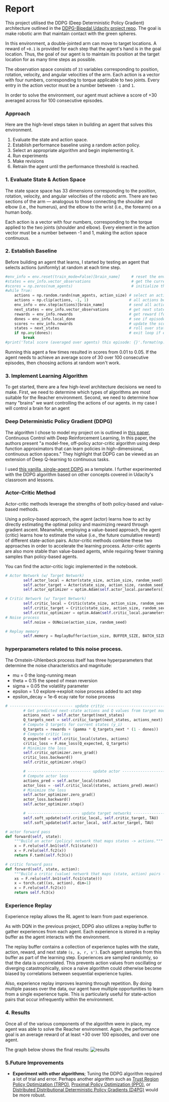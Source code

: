 # Report

This project utilised the DDPG (Deep Deterministic Policy Gradient) architecture outlined in the [DDPG-Bipedal Udacity project repo](https://github.com/udacity/deep-reinforcement-learning/tree/master/ddpg-bipedal). The goal is make robotic arm that maintain contact with the green spheres.

In this environment, a double-jointed arm can move to target locations. A reward of `+0.1` is provided for each step that the agent's hand is in the goal location. Thus, the goal of our agent is to maintain its position at the target location for as many time steps as possible.

The observation space consists of `33` variables corresponding to position, rotation, velocity, and angular velocities of the arm.  Each action is a vector with four numbers, corresponding to torque applicable to two joints.  Every entry in the action vector must be a number between `-1` and `1`.

In order to solve the environment, our agent must achieve a score of +30 averaged across for 100 consecutive episodes.


### Approach
Here are the high-level steps taken in building an agent that solves this environment.

1. Evaluate the state and action space.
2. Establish performance baseline using a random action policy.
3. Select an appropriate algorithm and begin implementing it.
4. Run experiments
5. Make revisions
6. Retrain the agent until the performance threshold is reached.



### 1. Evaluate State & Action Space
The state space space has 33 dimensions corresponding to the position, rotation, velocity, and angular velocities of the robotic arm. There are two sections of the arm &mdash; analogous to those connecting the shoulder and elbow (i.e., the humerus), and the elbow to the wrist (i.e., the forearm) on a human body.

Each action is a vector with four numbers, corresponding to the torque applied to the two joints (shoulder and elbow). Every element in the action vector must be a number between -1 and 1, making the action space continuous.



### 2. Establish Baseline
Before building an agent that learns, I started by testing an agent that selects actions (uniformly) at random at each time step.

```python
#env_info = env.reset(train_mode=False)[brain_name]     # reset the environment    
#states = env_info.vector_observations                  # get the current state (for each agent)
#scores = np.zeros(num_agents)                          # initialize the score (for each agent)
#while True:
    actions = np.random.randn(num_agents, action_size) # select an action (for each agent)
    actions = np.clip(actions, -1, 1)                  # all actions between -1 and 1
    env_info = env.step(actions)[brain_name]           # send all actions to tne environment
    next_states = env_info.vector_observations         # get next state (for each agent)
    rewards = env_info.rewards                         # get reward (for each agent)
    dones = env_info.local_done                        # see if episode finished
    scores += env_info.rewards                         # update the score (for each agent)
    states = next_states                               # roll over states to next time step
    if np.any(dones):                                  # exit loop if episode finished
        break
#print('Total score (averaged over agents) this episode: {}'.format(np.mean(scores)))
```

Running this agent a few times resulted in scores from 0.01 to 0.05. If the agent needs to achieve an average score of 30 over 100 consecutive episodes, then choosing actions at random won't work.


### 3. Implement Learning Algorithm
To get started, there are a few high-level architecture decisions we need to make. First, we need to determine which types of algorithms are most suitable for the Reacher environment. Second, we need to determine how many "brains" we want controlling the actions of our agents.
  in my case I will control a brain for an agent 

### Deep Deterministic Policy Gradient (DDPG)
The algorithm I chose to model my project on is outlined in [this paper](https://arxiv.org/pdf/1509.02971.pdf), Continuous Control with Deep Reinforcement Learning, In this paper, the authors present "a model-free, off-policy actor-critic algorithm using deep function approximators that can learn policies in high-dimensional, continuous action spaces." They highlight that DDPG can be viewed as an extension of Deep Q-learning to continuous tasks.

I used [this vanilla, single-agent DDPG](https://github.com/udacity/deep-reinforcement-learning/tree/master/ddpg-pendulum) as a template. I further experimented with the DDPG algorithm based on other concepts covered in Udacity's classroom and lessons.

### Actor-Critic Method
Actor-critic methods leverage the strengths of both policy-based and value-based methods.

Using a policy-based approach, the agent (actor) learns how to act by directly estimating the optimal policy and maximizing reward through gradient ascent. Meanwhile, employing a value-based approach, the agent (critic) learns how to estimate the value (i.e., the future cumulative reward) of different state-action pairs. Actor-critic methods combine these two approaches in order to accelerate the learning process. Actor-critic agents are also more stable than value-based agents, while requiring fewer training samples than policy-based agents.

You can find the actor-critic logic implemented in the notebook.

```python
# Actor Network (w/ Target Network)
        self.actor_local = Actor(state_size, action_size, random_seed).to(device)
        self.actor_target = Actor(state_size, action_size, random_seed).to(device)
        self.actor_optimizer = optim.Adam(self.actor_local.parameters(), lr=LR_ACTOR)

# Critic Network (w/ Target Network)
        self.critic_local = Critic(state_size, action_size, random_seed).to(device)
        self.critic_target = Critic(state_size, action_size, random_seed).to(device)
        self.critic_optimizer = optim.Adam(self.critic_local.parameters(), lr=LR_CRITIC, weight_decay=WEIGHT_DECAY)
# Noise process
        self.noise = OUNoise(action_size, random_seed)

# Replay memory
        self.memory = ReplayBuffer(action_size, BUFFER_SIZE, BATCH_SIZE, random_seed)    
```



### hyperparameters related to this noise process.

The Ornstein-Uhlenbeck process itself has three hyperparameters that determine the noise characteristics and magnitude:
- mu = 0                 the long-running mean
- theta = 0.15           the speed of mean reversion
- sigma = 0.05           the volatility parameter
- epsilon = 1.0          explore->exploit noise process added to act step
- epsilon_decay = 1e-6   ecay rate for noise process


```python
# ---------------------------- update critic ---------------------------- #
        # Get predicted next-state actions and Q values from target models
        actions_next = self.actor_target(next_states)
        Q_targets_next = self.critic_target(next_states, actions_next)
        # Compute Q targets for current states (y_i)
        Q_targets = rewards + (gamma * Q_targets_next * (1 - dones))
        # Compute critic loss
        Q_expected = self.critic_local(states, actions)
        critic_loss = F.mse_loss(Q_expected, Q_targets)
        # Minimize the loss
        self.critic_optimizer.zero_grad()
        critic_loss.backward()
        self.critic_optimizer.step()

        # ---------------------------- update actor ---------------------------- #
        # Compute actor loss
        actions_pred = self.actor_local(states)
        actor_loss = -self.critic_local(states, actions_pred).mean()
        # Minimize the loss
        self.actor_optimizer.zero_grad()
        actor_loss.backward()
        self.actor_optimizer.step()

        # ----------------------- update target networks ----------------------- #
        self.soft_update(self.critic_local, self.critic_target, TAU)
        self.soft_update(self.actor_local, self.actor_target, TAU)                     

```



```python
# actor forward pass
def forward(self, state):
    """Build an actor (policy) network that maps states -> actions."""
    x = F.relu(self.bn1(self.fc1(state)))
    x = F.relu(self.fc2(x))
    return F.tanh(self.fc3(x))
```
```python
# critic forward pass
def forward(self, state, action):
    """Build a critic (value) network that maps (state, action) pairs -> Q-values."""
    xs = F.relu(self.bn1(self.fcs1(state)))
    x = torch.cat((xs, action), dim=1)
    x = F.relu(self.fc2(x))
    return self.fc3(x)
```


### Experience Replay
Experience replay allows the RL agent to learn from past experience.

As with DQN in the previous project, DDPG also utilizes a replay buffer to gather experiences from each agent. Each experience is stored in a replay buffer as the agent interacts with the environment. 

The replay buffer contains a collection of experience tuples with the state, action, reward, and next state `(s, a, r, s')`. Each agent samples from this buffer as part of the learning step. Experiences are sampled randomly, so that the data is uncorrelated. This prevents action values from oscillating or diverging catastrophically, since a naive algorithm could otherwise become biased by correlations between sequential experience tuples.

Also, experience replay improves learning through repetition. By doing multiple passes over the data, our agent have multiple opportunities to learn from a single experience tuple. This is particularly useful for state-action pairs that occur infrequently within the environment.


### 4. Results
Once all of the various components of the algorithm were in place, my agent was able to solve the Reacher environment. Again, the performance goal is an average reward of at least +30 over 100 episodes, and over one agent.

The graph below shows the final results:
![results](https://lh3.googleusercontent.com/7Wr98i9ktOSKJvsz3UcJVe_3y0bqX8J9OzVb3x6EZiA43ZLtM1UJ5K1_nh51ATZL-gEuUbJzrnZD "plot")
### 5.Future Improvements
- **Experiment with other algorithms**; Tuning the DDPG algorithm required a lot of trial and error. Perhaps another algorithm such as [Trust Region Policy Optimization (TRPO)](https://arxiv.org/abs/1502.05477), [Proximal Policy Optimization (PPO)](https://arxiv.org/abs/1707.06347), or [Distributed Distributional Deterministic Policy Gradients (D4PG)](https://arxiv.org/abs/1804.08617) would be more robust.


